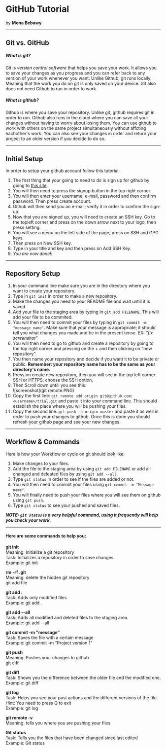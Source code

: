# GitHub Tutorial

by **Mena Bebawy**

---
## Git vs. GitHub

##### What is git?
Git is _version control software_ that helps you save your work. It allows you to save your changes as you progress and you can refer back to any version of your work whenever you want. Unlike Github, git runs locally. Meaning that the work you do on git is only saved on your device. Git also does not need Github to run in order to work.
##### What is github?
Github is where you save your repository. Unlike git, github requires git in order to run. Github also runs in the cloud where you can save all your changes without having to worry about losing them. You can use github to work with others on the same project simultaneously without affcting eachother's work. You can also see your changes in order and return your project to an older version if you decide to do so.

---
## Initial Setup
In order to setup your github account follow this tutorial:  

1. The first thing that your going to need to do is sign up for github by going to [this site](github.com).
2. You will then need to press the signup button in the top right corner.
3. You will then enter your username, e-mail, password and then confirm password. Then press create account.
4. Github will then send you an e-mail; verify it in order to confirm the sign-up.
5. Now that you are signed up, you will need to create an SSH key. Go to the topleft corner and press on the down arrow next to your logo, then press setting.
6. You will see a menu on the left side of the page, press on SSH and GPG keys.
7. Then press on New SSH key.
8. Type in your title and key and then press on Add SSH Key.
9. _You are now done!!_

---
## Repository Setup

1. In your command line make sure you are in the directory where you want to create your repository.
2. Type in `git init` in order to make a new repository.
3. Make the changes you need to your README file and wait untill it is saved.
4. Add your file to the staging area by typing in `git add FILENAME`. This will add your file to be commited.
5. You will then need to commit your files by typing in `git commit -m "message name"`. Make sure that your message is appropriate; it should tell you what changes you made and be in the present tense. _EX: "fix screenshot"_
6. You will then need to go to github and create a repository by going to the top right corner and pressing on the + and then clicking on "new repository".
7. You then name your repository and decide if you want it to be private or public. **Remember: your repository name has to be the same as your directory's name.**
8. Press on create new repository, then you will see in the top left corner SSH or HTTPS; choose the SSH option. 
9. Then Scroll down untill you see this:  
![screenshot](git remote.PNG)
10. Copy the first line: `git remote add origin git@github.com:<username>/trial.git` and paste it into your command line. This should establish the place where you will be pushing your files.
11. Copy the second line: `git push -u origin master` and paste it as well in order to push your changes to github. Once this is done you should refresh your github page and see your new changes.


---
## Workflow & Commands
Here is how your Workflow or cycle on git should look like:
 1. Make changes to your files.
 2. Add the file to the staging area by using `git add FILENAME` or add all changed and deleated files by using `git add --all`.
 3. Type `git status` in order to see if the files are added or not.
 4. You will then need to commit your files using `git commit -m "Message name"`.
 5. You will finally need to push your files where you will see them on github using `git push`.
 6. Type `git status` to see your pushed and saved files.  
 
**_NOTE: `git status` is a very helpful command, using it frequently will help you check your work._**

___
#### Here are some commands to help you:


**git init**                  
Meaning: Initialize a git repository  
Task: Initializes a repository in order to save changes.  
Example: git init  

**rm -rf .git**  
Meaning: delete the hidden git repository  
git add file  
 

**git add .**  
Task: Adds only modified files  
Example: git add .  

**git add --all**  
Task: Adds all modified and deleted files to the staging area.  
Example: git add --all  

**git commit -m "message"**  
Task: Saves the file with a certain message  
Example: git commit -m “Project version 1”  

**git push**  
Meaning: Pushes your changes to github  
git diff  

**git diff**  
Task: Shows you the difference between the older file and the modified one.  
Example: git diff 

**git log**  
Task: Helps you see your past actions and the different versions of the file.  
Hint: You need to press Q to exit  
Example: git log 

**git remote -v**  
Meaning: tells you where you are pushing your files  

**Git status**  
Task: Tells you the files that have been changed since last edited  
Example: Git status  






















